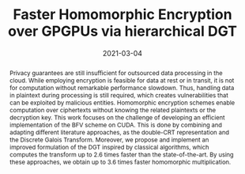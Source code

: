 ---
title: "Faster Homomorphic Encryption over GPGPUs via hierarchical DGT "
collection: talks
permalink: /talks/2021-03-04-2021-fc-spog
abstract: 'Privacy guarantees are still insufficient for outsourced data processing in the cloud. While employing encryption is feasible for data at rest or in transit, it is not for computation without remarkable performance slowdown. Thus, handling data in plaintext during processing is still required, which creates vulnerabilities that can be exploited by malicious entities. Homomorphic encryption schemes enable computation over ciphertexts without knowing the related plaintexts or the decryption key. This work focuses on the challenge of developing an efficient implementation of the BFV scheme on CUDA. This is done by combining and adapting different literature approaches, as the double-CRT representation and the Discrete Galois Transform. Moreover, we propose and implement an improved formulation of the DGT inspired by classical algorithms, which computes the transform up to 2.6 times faster than the state-of-the-art. By using these approaches, we obtain up to 3.6 times faster homomorphic multiplication.'
date: 2021-03-04
venue: 'Financial Cryptography and Data Security'
url_slug: '2021-03-04-fc-spog'
location: "Virtual conference"
type: "Conference presentation"
link: 'https://pdroalves.github.io/files/talks/2021-fc-spog.pdf'
---